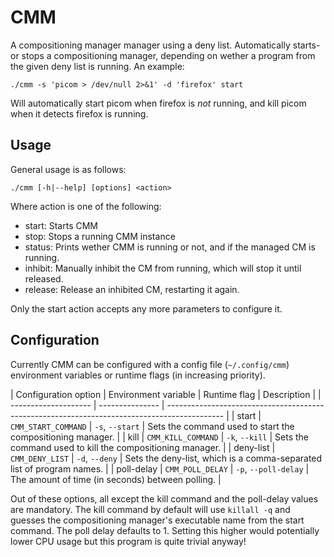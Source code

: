 # CMM
A compositioning manager manager using a deny list. Automatically starts- or stops a compositioning manager, depending on wether a program from the given deny list is running. An example:

    ./cmm -s 'picom > /dev/null 2>&1' -d 'firefox' start

Will automatically start picom when firefox is _not_ running, and kill picom when it detects firefox is running.

## Usage
General usage is as follows:

    ./cmm [-h|--help] [options] <action>

Where action is one of the following:

* start:   Starts CMM
* stop:    Stops a running CMM instance
* status:  Prints wether CMM is running or not, and if the managed CM is running.
* inhibit: Manually inhibit the CM from running, which will stop it until released.
* release: Release an inhibited CM, restarting it again.

Only the start action accepts any more parameters to configure it.

## Configuration
Currently CMM can be configured with a config file (`~/.config/cmm`) environment variables or runtime flags (in increasing priority).

| Configuration option | Environment variable | Runtime flag    | Description                                                           |
| -------------------- | --------------- | -------------------------------------------------------------------------------------------- |
| start                |  `CMM_START_COMMAND`  | `-s`, `--start` | Sets the command used to start the compositioning manager.           |
| kill                 | `CMM_KILL_COMMAND`   | `-k`, `--kill`  | Sets the command used to kill the compositioning manager.             |
| deny-list            | `CMM_DENY_LIST`      | `-d`, `--deny`  | Sets the deny-list, which is a comma-separated list of program names. |
| poll-delay           | `CMM_POLL_DELAY`     | `-p`, `--poll-delay` | The amount of time (in seconds) between polling.                 |

Out of these options, all except the kill command and the poll-delay values are mandatory. The kill command by default will use `killall -q` and guesses the compositioning manager's executable name from the start command. The poll delay defaults to 1. Setting this higher would potentially lower CPU usage but this program is quite trivial anyway!
